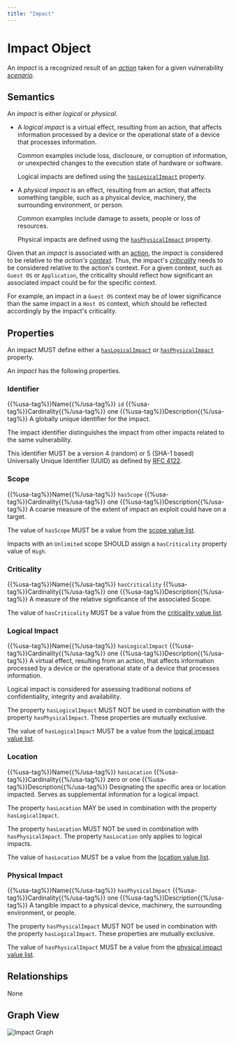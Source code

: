 ```yaml
---
title: "Impact"
---
```


# Impact Object

An *impact* is a recognized result of an [*action*](../action) taken for a given vulnerability [*scenario*](../scenario).

## Semantics

An *impact* is either *logical* or *physical*.

- A *logical impact* is a virtual effect, resulting from an action, that affects information processed by a device or the operational state of a device that processes information.

    Common examples include loss, disclosure, or corruption of information, or unexpected changes to the execution state of hardware or software.

    Logical impacts are defined using the [`hasLogicalImpact`](#logical-impact) property.

- A *physical impact* is an effect, resulting from an action, that affects something tangible, such as a physical device, machinery, the surrounding environment, or person.

    Common examples include damage to assets, people or loss of resources.

    Physical impacts are defined using the [`hasPhysicalImpact`](#physical-impact) property.

Given that an *impact* is associated with an [action](../action), the *impact* is considered to be relative to the *action's* [*context*](../action#affected-context). Thus, the impact's [*criticality*](#criticality) needs to be considered relative to the action's context. For a given context, such as `Guest OS` or `Application`, the criticality should reflect how significant an associated impact could be for the specific context.

For example, an impact in a `Guest OS` context may be of lower significance than the same impact in a `Host OS` context, which should be reflected accordingly by the impact's criticality.

## Properties

An impact MUST define either a [`hasLogicalImpact`](#logical-impact) or [`hasPhysicalImpact`](#physical-impact) property.

An *impact* has the following properties.

### Identifier

{{%usa-tag%}}Name{{%/usa-tag%}} `id`
{{%usa-tag%}}Cardinality{{%/usa-tag%}} one
{{%usa-tag%}}Description{{%/usa-tag%}} A globally unique identifier for the impact.

The impact identifier distinguishes the impact from other impacts related to the same vulnerability.

This identifier MUST be a version 4 (random) or 5 (SHA-1 based) Universally Unique Identifier (UUID) as defined by [RFC 4122](https://www.rfc-editor.org/rfc/inline-errata/rfc4122.html).

### Scope

{{%usa-tag%}}Name{{%/usa-tag%}} `hasScope`
{{%usa-tag%}}Cardinality{{%/usa-tag%}} one
{{%usa-tag%}}Description{{%/usa-tag%}} A coarse measure of the extent of impact an exploit could have on a target.

The value of `hasScope` MUST be a value from the [scope value list](../../values/scope).

Impacts with an `Unlimited` scope SHOULD assign a `hasCriticality` property value of `High`.

### Criticality

{{%usa-tag%}}Name{{%/usa-tag%}} `hasCriticality`
{{%usa-tag%}}Cardinality{{%/usa-tag%}} one
{{%usa-tag%}}Description{{%/usa-tag%}} A measure of the relative significance of the associated Scope.

The value of `hasCriticality` MUST be a value from the [criticality value list](../../values/criticality).

### Logical Impact

{{%usa-tag%}}Name{{%/usa-tag%}} `hasLogicalImpact`
{{%usa-tag%}}Cardinality{{%/usa-tag%}} one
{{%usa-tag%}}Description{{%/usa-tag%}} A virtual effect, resulting from an action, that affects information processed by a device or the operational state of a device that processes information.

Logical impact is considered for assessing traditional notions of confidentiality, integrity and availability.

The property `hasLogicalImpact` MUST NOT be used in combination with the property `hasPhysicalImpact`. These properties are mutually exclusive.

The value of `hasLogicalImpact` MUST be a value from the [logical impact value list](../../values/logical-impact).

### Location

{{%usa-tag%}}Name{{%/usa-tag%}} `hasLocation`
{{%usa-tag%}}Cardinality{{%/usa-tag%}} zero or one
{{%usa-tag%}}Description{{%/usa-tag%}} Designating the specific area or location impacted. Serves as supplemental information for a logical impact.

The property `hasLocation` MAY be used in combination with the property `hasLogicalImpact`.

The property `hasLocation` MUST NOT be used in combination with `hasPhysicalImpact`. The property `hasLocation` only applies to logical impacts.

The value of `hasLocation` MUST be a value from the [location value list](../../values/location).

### Physical Impact

{{%usa-tag%}}Name{{%/usa-tag%}} `hasPhysicalImpact`
{{%usa-tag%}}Cardinality{{%/usa-tag%}} one
{{%usa-tag%}}Description{{%/usa-tag%}} A tangible impact to a physical device, machinery, the surrounding environment, or people.

The property `hasPhysicalImpact` MUST NOT be used in combination with the property `hasLogicalImpact`. These properties are mutually exclusive.

The value of `hasPhysicalImpact` MUST be a value from the [physical impact value list](../../values/physical-impact).

## Relationships

None

## Graph View

![Impact Graph](/figures/graphsnippets/ImpactSnippet.png "Impact Graph")
